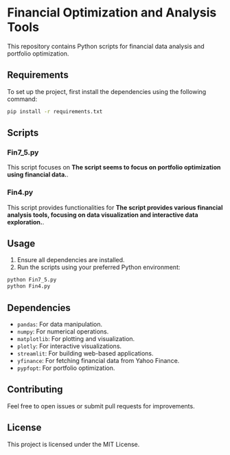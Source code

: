 # Financial Optimization and Analysis Tools

This repository contains Python scripts for financial data analysis and portfolio optimization.

## Requirements

To set up the project, first install the dependencies using the following command:

```bash
pip install -r requirements.txt
```

## Scripts

### Fin7_5.py
This script focuses on **The script seems to focus on portfolio optimization using financial data.**.

### Fin4.py
This script provides functionalities for **The script provides various financial analysis tools, focusing on data visualization and interactive data exploration.**.

## Usage

1. Ensure all dependencies are installed.
2. Run the scripts using your preferred Python environment:

```bash
python Fin7_5.py
python Fin4.py
```

## Dependencies

- `pandas`: For data manipulation.
- `numpy`: For numerical operations.
- `matplotlib`: For plotting and visualization.
- `plotly`: For interactive visualizations.
- `streamlit`: For building web-based applications.
- `yfinance`: For fetching financial data from Yahoo Finance.
- `pypfopt`: For portfolio optimization.

## Contributing

Feel free to open issues or submit pull requests for improvements.

## License

This project is licensed under the MIT License.
